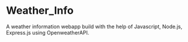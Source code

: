 # Weather_Info
A weather information webapp build with the help of Javascript, Node.js, Express.js using OpenweatherAPI.

